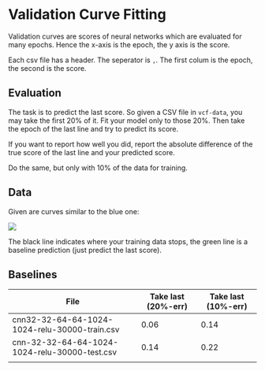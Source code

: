 # Validation Curve Fitting

Validation curves are scores of neural networks which are evaluated for many
epochs. Hence the x-axis is the epoch, the y axis is the score.

Each csv file has a header. The seperator is `,`. The first colum is the
epoch, the second is the score.


## Evaluation

The task is to predict the last score. So given a CSV file in `vcf-data`, you
may take the first 20% of it. Fit your model only to those 20%. Then take the
epoch of the last line and try to predict its score.

If you want to report how well you did, report the absolute difference of the
true score of the last line and your predicted score.

Do the same, but only with 10% of the data for training.

## Data
Given are curves similar to the blue one:

![](https://raw.githubusercontent.com/MartinThoma/vcf/master/images/vcf-curve-1.png)

The black line indicates where your training data stops, the green line is a
baseline prediction (just predict the last score).



## Baselines

| File                                          | Take last (20%-err)  | Take last (10%-err)  |
| --------------------------------------------- | -------------------- | -------------------- |
| cnn32-32-64-64-1024-1024-relu-30000-train.csv | 0.06                 | 0.14                 |
| cnn-32-32-64-64-1024-1024-relu-30000-test.csv | 0.14                 | 0.22                 |
|                                               |                      |                      |

